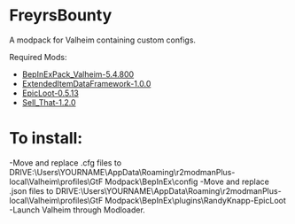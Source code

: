 # FreyrsBounty
A modpack for Valheim containing custom configs.

Required Mods:
- [BepInExPack_Valheim-5.4.800][BepInExPack]
- [ExtendedItemDataFramework-1.0.0][ExtendedItemDataFramework]
- [EpicLoot-0.5.13][EpicLoot]
- [Sell_That-1.2.0][SellThat]

<!--directions-->
# To install:
-Move and replace .cfg files to DRIVE:\Users\YOURNAME\AppData\Roaming\r2modmanPlus-local\Valheim\profiles\GtF Modpack\BepInEx\config
-Move and replace .json files to DRIVE:\Users\YOURNAME\AppData\Roaming\r2modmanPlus-local\Valheim\profiles\GtF Modpack\BepInEx\plugins\RandyKnapp-EpicLoot
-Launch Valheim through Modloader.

<!--Mod Links-->
[BepInExPack]: https://valheim.thunderstore.io/package/denikson/BepInExPack_Valheim/
[ExtendedItemDataFramework]: https://valheim.thunderstore.io/package/RandyKnapp/ExtendedItemDataFramework/
[EpicLoot]:https://valheim.thunderstore.io/package/RandyKnapp/EpicLoot/
[SellThat]:https://valheim.thunderstore.io/package/ASharpPen/Sell_That/



